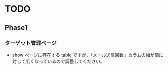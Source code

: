 # TODO

## Phase1

### ターゲット管理ページ

- show ページに存在する table ですが、「メール送信回数」カラムの幅が値に対して広くなっているので調整してください。

